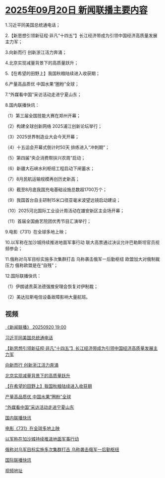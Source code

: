 # [2025年09月20日 新闻联播主要内容](https://tv.cctv.com/lm/xwlb/day/20250920.shtml)

1.习近平同美国总统通电话；

2.【新思想引领新征程·非凡“十四五”】长江经济带成为引领中国经济高质量发展主力军；

3.向新而行 创新浙江活力奔涌；

4.北京实现减量背景下的高质量跃升；

5.【在希望的田野上】我国秋粮陆续进入收获期；

6.产量高品质优 中国水果“圈粉”全球；

7.“外媒看中国”采访活动走进宁夏山东；

8.国内联播快讯：

（1）第三届全国技能大赛在郑州开幕；

（2）构建全球创新网络 2025浦江创新论坛举行；

（3）2025世界制造业大会今天开幕；

（4）十五运会开幕式倒计时50天 排练进入“冲刺期”；

（5）第四届“央企消费帮扶兴农周”启动；

（6）新疆大石峡水利枢纽工程启动下闸蓄水；

（7）8月民航运输规模再创历史新高；

（8）截至8月底我国充电基础设施总数超1700万个；

（9）我国首台自主研制15米口径亚毫米波望远镜启动建设；

（10）2025河北国际工业设计周活动在雄安新区主会场开幕；

（11）首届全国曲艺院团优秀节目汇演举行；

9.电影《731》在全球多地上映；

10.以军称在加沙城持续推进地面军事行动 联大高票通过决议允许巴勒斯坦官员视频参会；

11.俄称对乌军目标实施多次集群打击 乌称袭击俄军一后勤枢纽 欧盟加大对俄制裁压力 俄称欧盟是在“自残”；

12.国际联播快讯：

（1）伊朗谴责英法德强推安理会恢复对伊制裁；

（2）美达拉斯电信设备故障影响大量航班。

## 视频

[《新闻联播》 20250920 19:00](https://tv.cctv.com/2025/09/20/VIDE2bFGoBRzJXV9SGqsy3tl250920.shtml)

[习近平同美国总统通电话](https://tv.cctv.com/2025/09/20/VIDEtYZSunkIW4MxzMEIgdPn250920.shtml)

[【新思想引领新征程·非凡“十四五”】长江经济带成为引领中国经济高质量发展主力军](https://tv.cctv.com/2025/09/20/VIDEfTfYVSsfN0oSMcaqcQTL250920.shtml)

[向新而行 创新浙江活力奔涌](https://tv.cctv.com/2025/09/20/VIDEPuhVn1pvwAKUc5jLivBJ250920.shtml)

[北京实现减量背景下的高质量跃升](https://tv.cctv.com/2025/09/20/VIDE5jO0PKSmfNV6h33m5SFb250920.shtml)

[【在希望的田野上】我国秋粮陆续进入收获期](https://tv.cctv.com/2025/09/20/VIDEFJCqM8FlbsZv3a06cJqL250920.shtml)

[产量高品质优 中国水果“圈粉”全球](https://tv.cctv.com/2025/09/20/VIDEfTo4IYvUtxRuwMtsmvr1250920.shtml)

[“外媒看中国”采访活动走进宁夏山东](https://tv.cctv.com/2025/09/20/VIDEPCAZZA7mPHOpvXdtreHU250920.shtml)

[国内联播快讯](https://tv.cctv.com/2025/09/20/VIDEIr59RS87CDEzlvypy98W250920.shtml)

[电影《731》在全球多地上映](https://tv.cctv.com/2025/09/20/VIDEklGPPuqeKtMQJjTecN7w250920.shtml)

[以军称在加沙城持续推进地面军事行动](https://tv.cctv.com/2025/09/20/VIDELW6X7dkqztqZRQQFGxD6250920.shtml)

[俄称对乌军目标实施多次集群打击 乌称袭击俄军一后勤枢纽](https://tv.cctv.com/2025/09/20/VIDEMTpiMU2Z3zmCfRkmFLjw250920.shtml)

[国际联播快讯](https://tv.cctv.com/2025/09/20/VIDEN9WgYB5vqNCXf4G66G40250920.shtml)

[视频地址](https://tv.cctv.com/lm/xwlb/day/20250920.shtml) 

